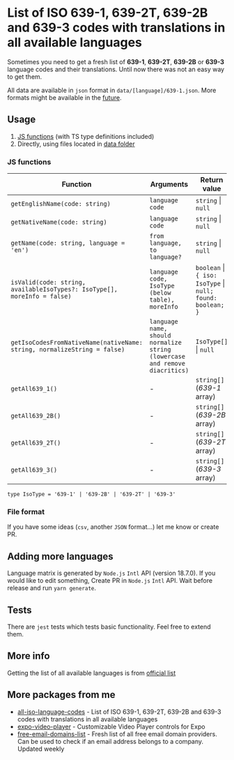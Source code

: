# List of ISO 639-1, 639-2T, 639-2B and 639-3 codes with translations in all available languages

Sometimes you need to get a fresh list of **639-1**, **639-2T**, **639-2B** or **639-3** language codes and their translations. Until now there was not an easy way to get them.

All data are available in `json` format in `data/[language]/639-1.json`. More formats might be available in the [future](#file-format).

## Usage
1) [JS functions](#js-functions) (with TS type definitions included)
2) Directly, using files located in [data folder](https://github.com/ihmpavel/all-iso-language-codes/tree/master/data)

### JS functions

| Function | Arguments | Return value | Example usage |
|---|---|---|---|
| `getEnglishName(code: string)` | `language code` | `string` &#124; `null` | `getEnglishName('cs')` => `Czech` |
| `getNativeName(code: string)` | `language code` | `string` &#124; `null` | `getNativeName('cs')` => `čeština` |
| `getName(code: string, language = 'en')` | `from language, to language?` | `string` &#124; `null` | `getName('cs', 'en')` => `Czech` |
| `isValid(code: string, availableIsoTypes?: IsoType[], moreInfo = false)` | `language code, IsoType (below table), moreInfo` | `boolean` &#124; `{ iso: IsoType` &#124; `null; found: boolean; }` | `isValid('cs')` => `true`, `isValid('cs', ['639-1'], true)` => `{ iso: '639-1'; found: true; }`, |
| `getIsoCodesFromNativeName(nativeName: string, normalizeString = false)` | `language name, should normalize string (lowercase and remove diacritics)` | `IsoType[]` &#124; `null` | `getIsoCodesFromNativeName('ČeŠtInA', true)` => `['639-3', '639-2B', '639-2T', '639-1']` |
| `getAll639_1()` | - | `string[]` (_639-1_ array) | `getAll639_1()` => `['aa', 'ab', 'af'...]` |
| `getAll639_2B()` | - | `string[]` (_639-2B_ array) | `getAll639_2B()` => `['aar', 'abk', 'ace'...]` |
| `getAll639_2T()` | - | `string[]` (_639-2T_ array) | `getAll639_2T()` => `['aar', 'abk', 'ace'...]` |
| `getAll639_3()` | - | `string[]` (_639-3_ array) | `getAll639_3()` => `['aaa', 'aab', 'aac'...]` |

`type IsoType = '639-1' | '639-2B' | '639-2T' | '639-3'`

### File format
If you have some ideas (`csv`, another `JSON` format...) let me know or create PR.

## Adding more languages
Language matrix is generated by `Node.js` `Intl` API (version 18.7.0). If you would like to edit something, Create PR in `Node.js` `Intl` API. Wait before release and run `yarn generate`.

## Tests
There are `jest` tests which tests basic functionality. Feel free to extend them.

## More info
Getting the list of all available languages is from [official list](https://iso639-3.sil.org/sites/iso639-3/files/downloads/iso-639-3.tab) 

## More packages from me
- [all-iso-language-codes](https://github.com/ihmpavel/all-iso-language-codes) - List of ISO 639-1, 639-2T, 639-2B and 639-3 codes with translations in all available languages
- [expo-video-player](https://github.com/ihmpavel/expo-video-player) - Customizable Video Player controls for Expo
- [free-email-domains-list](https://github.com/ihmpavel/free-email-domains-list) - Fresh list of all free email domain providers. Can be used to check if an email address belongs to a company. Updated weekly
